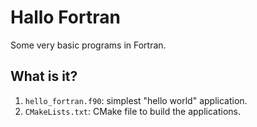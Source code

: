 # Hallo Fortran

Some very basic programs in Fortran.

## What is it?

1. `hello_fortran.f90`: simplest "hello world" application.
1. `CMakeLists.txt`: CMake file to build the applications.
